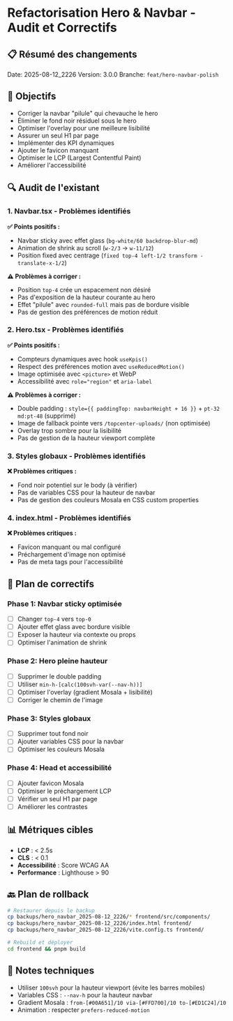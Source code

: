 # Refactorisation Hero & Navbar - Audit et Correctifs

## 📋 Résumé des changements

Date: 2025-08-12_2226
Version: 3.0.0
Branche: `feat/hero-navbar-polish`

## 🎯 Objectifs

- Corriger la navbar "pilule" qui chevauche le hero
- Éliminer le fond noir résiduel sous le hero
- Optimiser l'overlay pour une meilleure lisibilité
- Assurer un seul H1 par page
- Implémenter des KPI dynamiques
- Ajouter le favicon manquant
- Optimiser le LCP (Largest Contentful Paint)
- Améliorer l'accessibilité

## 🔍 Audit de l'existant

### 1. Navbar.tsx - Problèmes identifiés

**✅ Points positifs :**
- Navbar sticky avec effet glass (`bg-white/60 backdrop-blur-md`)
- Animation de shrink au scroll (`w-2/3` → `w-11/12`)
- Position fixed avec centrage (`fixed top-4 left-1/2 transform -translate-x-1/2`)

**⚠️ Problèmes à corriger :**
- Position `top-4` crée un espacement non désiré
- Pas d'exposition de la hauteur courante au hero
- Effet "pilule" avec `rounded-full` mais pas de bordure visible
- Pas de gestion des préférences de motion réduit

### 2. Hero.tsx - Problèmes identifiés

**✅ Points positifs :**
- Compteurs dynamiques avec hook `useKpis()`
- Respect des préférences motion avec `useReducedMotion()`
- Image optimisée avec `<picture>` et WebP
- Accessibilité avec `role="region"` et `aria-label`

**⚠️ Problèmes à corriger :**
- Double padding : `style={{ paddingTop: navbarHeight + 16 }}` + `pt-32 md:pt-48` (supprimé)
- Image de fallback pointe vers `/topcenter-uploads/` (non optimisée)
- Overlay trop sombre pour la lisibilité
- Pas de gestion de la hauteur viewport complète

### 3. Styles globaux - Problèmes identifiés

**❌ Problèmes critiques :**
- Fond noir potentiel sur le body (à vérifier)
- Pas de variables CSS pour la hauteur de navbar
- Pas de gestion des couleurs Mosala en CSS custom properties

### 4. index.html - Problèmes identifiés

**❌ Problèmes critiques :**
- Favicon manquant ou mal configuré
- Préchargement d'image non optimisé
- Pas de meta tags pour l'accessibilité

## 🔧 Plan de correctifs

### Phase 1: Navbar sticky optimisée
- [ ] Changer `top-4` vers `top-0`
- [ ] Ajouter effet glass avec bordure visible
- [ ] Exposer la hauteur via contexte ou props
- [ ] Optimiser l'animation de shrink

### Phase 2: Hero pleine hauteur
- [ ] Supprimer le double padding
- [ ] Utiliser `min-h-[calc(100svh-var(--nav-h))]`
- [ ] Optimiser l'overlay (gradient Mosala + lisibilité)
- [ ] Corriger le chemin de l'image

### Phase 3: Styles globaux
- [ ] Supprimer tout fond noir
- [ ] Ajouter variables CSS pour la navbar
- [ ] Optimiser les couleurs Mosala

### Phase 4: Head et accessibilité
- [ ] Ajouter favicon Mosala
- [ ] Optimiser le préchargement LCP
- [ ] Vérifier un seul H1 par page
- [ ] Améliorer les contrastes

## 📊 Métriques cibles

- **LCP** : < 2.5s
- **CLS** : < 0.1
- **Accessibilité** : Score WCAG AA
- **Performance** : Lighthouse > 90

## 🔙 Plan de rollback

```bash
# Restaurer depuis le backup
cp backups/hero_navbar_2025-08-12_2226/* frontend/src/components/
cp backups/hero_navbar_2025-08-12_2226/index.html frontend/
cp backups/hero_navbar_2025-08-12_2226/vite.config.ts frontend/

# Rebuild et déployer
cd frontend && pnpm build
```

## 📝 Notes techniques

- Utiliser `100svh` pour la hauteur viewport (évite les barres mobiles)
- Variables CSS : `--nav-h` pour la hauteur navbar
- Gradient Mosala : `from-[#00A651]/10 via-[#FFD700]/10 to-[#ED1C24]/10`
- Animation : respecter `prefers-reduced-motion`
